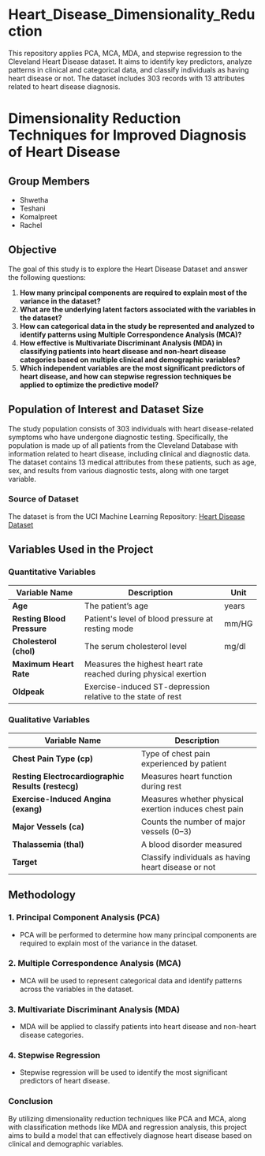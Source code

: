 # Heart_Disease_Dimensionality_Reduction
This repository applies PCA, MCA, MDA, and stepwise regression to the Cleveland Heart Disease dataset. It aims to identify key predictors, analyze patterns in clinical and categorical data, and classify individuals as having heart disease or not. The dataset includes 303 records with 13 attributes related to heart disease diagnosis.

# Dimensionality Reduction Techniques for Improved Diagnosis of Heart Disease

## Group Members
- Shwetha
- Teshani
- Komalpreet
- Rachel

## Objective
The goal of this study is to explore the Heart Disease Dataset and answer the following questions:

1. **How many principal components are required to explain most of the variance in the dataset?**
2. **What are the underlying latent factors associated with the variables in the dataset?**
3. **How can categorical data in the study be represented and analyzed to identify patterns using Multiple Correspondence Analysis (MCA)?**
4. **How effective is Multivariate Discriminant Analysis (MDA) in classifying patients into heart disease and non-heart disease categories based on multiple clinical and demographic variables?**
5. **Which independent variables are the most significant predictors of heart disease, and how can stepwise regression techniques be applied to optimize the predictive model?**

## Population of Interest and Dataset Size
The study population consists of 303 individuals with heart disease-related symptoms who have undergone diagnostic testing. Specifically, the population is made up of all patients from the Cleveland Database with information related to heart disease, including clinical and diagnostic data. The dataset contains 13 medical attributes from these patients, such as age, sex, and results from various diagnostic tests, along with one target variable.

### Source of Dataset
The dataset is from the UCI Machine Learning Repository:
[Heart Disease Dataset](https://archive.ics.uci.edu/dataset/45/heart+disease)

## Variables Used in the Project

### Quantitative Variables

| Variable Name           | Description                                                     | Unit  |
|-------------------------|-----------------------------------------------------------------|-------|
| **Age**                 | The patient’s age                                               | years |
| **Resting Blood Pressure** | Patient's level of blood pressure at resting mode               | mm/HG |
| **Cholesterol (chol)**  | The serum cholesterol level                                     | mg/dl |
| **Maximum Heart Rate**  | Measures the highest heart rate reached during physical exertion |       |
| **Oldpeak**             | Exercise-induced ST-depression relative to the state of rest    |       |

### Qualitative Variables

| Variable Name             | Description                                                    |
|---------------------------|----------------------------------------------------------------|
| **Chest Pain Type (cp)**   | Type of chest pain experienced by patient                      |
| **Resting Electrocardiographic Results (restecg)** | Measures heart function during rest |
| **Exercise-Induced Angina (exang)** | Measures whether physical exertion induces chest pain |
| **Major Vessels (ca)**    | Counts the number of major vessels (0–3)                       |
| **Thalassemia (thal)**    | A blood disorder measured                                      |
| **Target**                | Classify individuals as having heart disease or not            |

## Methodology
### 1. Principal Component Analysis (PCA)
- PCA will be performed to determine how many principal components are required to explain most of the variance in the dataset.

### 2. Multiple Correspondence Analysis (MCA)
- MCA will be used to represent categorical data and identify patterns across the variables in the dataset.

### 3. Multivariate Discriminant Analysis (MDA)
- MDA will be applied to classify patients into heart disease and non-heart disease categories.

### 4. Stepwise Regression
- Stepwise regression will be used to identify the most significant predictors of heart disease.

### Conclusion
By utilizing dimensionality reduction techniques like PCA and MCA, along with classification methods like MDA and regression analysis, this project aims to build a model that can effectively diagnose heart disease based on clinical and demographic variables.

